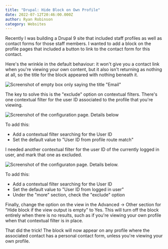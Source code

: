 ```yaml
---
title: "Drupal: Hide Block on Own Profile"
date: 2022-07-12T20:46:00.000Z
author: Ryan Robinson
category: Websites
---
```


Recently I was building a Drupal 9 site that included staff profiles as well as contact forms for those staff members. I wanted to add a block on the profile pages that included a button to link to the contact form for this contact.

Here's the wrinkle in the default behaviour: it won't give you a contact link when you're viewing your own content, but it also isn't returning as nothing at all, so the title for the block appeared with nothing beneath it.

![Screenshot of empty box only saying the title "Email"](/assets/img/2022/07/Empty_Email_Sidebar.png)

The key to solve this is the "exclude" option on contextual filters. There's one contextual filter for the user ID associated to the profile that you're viewing.

![Screenshot of the configuration page. Details below](/assets/img/2022/07/View_Contextual_Filter_Only_Matching_User.png)

To add this:

- Add a contextual filter searching for the User ID
- Set the default value to "User ID from profile route match"

I needed another contextual filter for the user ID of the currently logged in user, and mark that one as excluded.

![Screenshot of the configuraton page. Details below.](/assets/img/2022/07/View_Contextual_Filter_Exclude_Current_User.png)

To add this:

- Add a contextual filter searching for the User ID
- Set the default value to "User ID from logged in user"
- Under the "more" section, check the "exclude" option

Finally, change the option on the view in the Advanced -> Other section for "Hide block if the view output is empty" to Yes. This will turn off the block entirely when there is no results, such as if you're viewing your own profile when that contextual filter is in place.

That did the trick! The block will now appear on any profile where the associated contact has a personal contact form, unless you're viewing your own profile.
